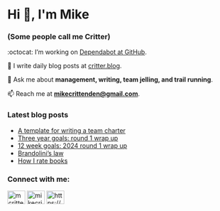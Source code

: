 # Hi 👋, I'm Mike
### (Some people call me Critter)

:octocat: I’m working on [Dependabot at GitHub](https://github.com/features/security).

📝 I write daily blog posts at [critter.blog](https://critter.blog).

💬 Ask me about **management, writing, team jelling, and trail running**.

📫 Reach me at **mikecrittenden@gmail.com**.

### Latest blog posts
<!-- BLOG-POST-LIST:START -->
- [A template for writing a team charter](https://critter.blog/2024/07/24/a-template-for-writing-a-team-charter/)
- [Three year goals: round 1 wrap up](https://critter.blog/2024/04/23/three-year-goals-round-1-wrap-up/)
- [12 week goals: 2024 round 1 wrap up](https://critter.blog/2024/04/21/the-12-week-year-2024-round-1-wrap-up/)
- [Brandolini’s law](https://critter.blog/2024/04/15/brandolinis-law/)
- [How I rate books](https://critter.blog/2024/03/26/how-i-rate-books/)
<!-- BLOG-POST-LIST:END -->

<h3 align="left">Connect with me:</h3>
<p align="left">
<a href="https://twitter.com/mcrittenden" target="blank"><img align="center" src="https://raw.githubusercontent.com/rahuldkjain/github-profile-readme-generator/master/src/images/icons/Social/twitter.svg" alt="mcrittenden" height="30" width="40" /></a>
<a href="https://linkedin.com/in/mikecrittenden" target="blank"><img align="center" src="https://raw.githubusercontent.com/rahuldkjain/github-profile-readme-generator/master/src/images/icons/Social/linked-in-alt.svg" alt="mikecrittenden" height="30" width="40" /></a>
<a href="https://critter.blog/feed/" target="blank"><img align="center" src="https://raw.githubusercontent.com/rahuldkjain/github-profile-readme-generator/master/src/images/icons/Social/rss.svg" alt="https://critter.blog/feed/" height="30" width="40" /></a>
</p>
